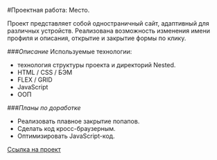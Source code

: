#Проектная работа: Место.

Проект представляет собой одностраничный сайт, адаптивный для различных устройств.
Реализована возможность изменения имени профиля и описания, открытие и закрытие формы по клику.

###*Описание*
Используемые технологии:
* технология структуры проекта и директорий Nested.
* HTML / CSS / БЭМ
* FLEX / GRID
* JavaScript
* ООП

###*Планы по доработке*
* Реализовать плавное закрытие попапов.
* Сделать код кросс-браузерным.
* Оптимизировать JavaScript-код.

[Ссылка на проект](https://nmaksg.github.io/mesto/index.css)

